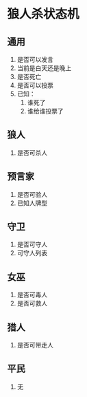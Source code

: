 # 狼人杀状态机

## 通用

1. 是否可以发言
2. 当前是白天还是晚上
3. 是否死亡
4. 是否可以投票
5. 已知：
   1. 谁死了
   2. 谁给谁投票了

## 狼人

1. 是否可杀人

 ## 预言家

1. 是否可验人
2. 已知人牌型

## 守卫

1. 是否可守人
2. 可守人列表

## 女巫

1. 是否可毒人
2. 是否可救人

## 猎人

1. 是否可带走人

## 平民

1. 无